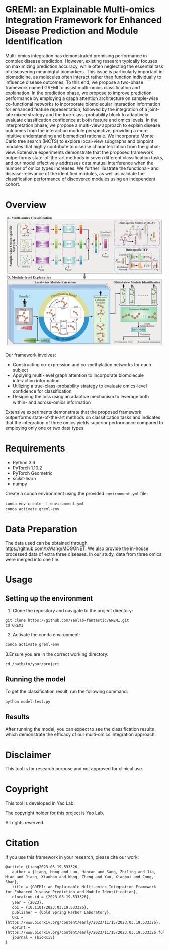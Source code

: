 # GREMI: an Explainable Multi-omics Integration Framework for Enhanced Disease Prediction and Module Identification

Multi-omics integration has demonstrated promising performance in complex disease prediction. However, existing research typically focuses on maximizing prediction accuracy, while often neglecting the essential task of discovering meaningful biomarkers. This issue is particularly important in biomedicine, as molecules often interact rather than function individually to influence disease outcomes. To this end, we propose a two-phase framework named GREMI to assist multi-omics classification and explanation. In the prediction phase, we propose to improve prediction performance by employing a graph attention architecture on sample-wise co-functional networks to incorporate biomolecular interaction information for enhanced feature representation, followed by the integration of a joint-late mixed strategy and the true-class-probability block to adaptively evaluate classification confidence at both feature and omics levels. In the interpretation phase, we propose a multi-view approach to explain disease outcomes from the interaction module perspective, providing a more intuitive understanding and biomedical rationale. We incorporate Monte Carlo tree search (MCTS) to explore local-view subgraphs and pinpoint modules that highly contribute to disease characterization from the global-view. Extensive experiments demonstrate that the proposed framework outperforms state-of-the-art methods in seven different classification tasks, and our model effectively addresses data mutual interference when the number of omics types increases. We further illustrate the functional- and disease-relevance of the identified modules, as well as validate the classification performance of discovered modules using an independent cohort.

# Overview

![Framework](framework.png)

Our framework involves:
- Constructing co-expression and co-methylation networks for each subject
- Applying multi-level graph attention to incorporate biomolecule interaction information
- Utilizing a true-class-probability strategy to evaluate omics-level confidence for classification
- Designing the loss using an adaptive mechanism to leverage both within- and across-omics information

Extensive experiments demonstrate that the proposed framework outperforms state-of-the-art methods on classification tasks and indicates that the integration of three omics yields superior performance compared to employing only one or two data types.

# Requirements

- Python 3.6
- PyTorch 1.10.2
- PyTorch Geometric
- scikit-learn
- numpy

Create a conda environment using the provided `environment.yml` file:

```sh
conda env create -f environment.yml
conda activate greml-env
 ``` 

# Data Preparation
The data used can be obtained through https://github.com/txWang/MOGONET. We also provide the in-house processed data of extra three diseases. In our study, data from three omics were merged into one file. 

# Usage
## Setting up the environment
1. Clone the repository and navigate to the project directory:
```
git clone https://github.com/Yaolab-fantastic/GREMI.git
cd GREMI
```
2. Activate the conda environment:
```
conda activate greml-env
```
3.Ensure you are in the correct working directory:
```
cd /path/to/your/project
```
## Running the model
To get the classification result, run the following command:
```
python model-test.py
```
## Results
After running the model, you can expect to see the classification results which demonstrate the efficacy of our multi-omics integration approach.


# Disclaimer

This tool is for research purpose and not approved for clinical use.

# Coypright

This tool is developed in Yao Lab.

The copyright holder for this project is Yao Lab.

All rights reserved.

# Citation
If you use this framework in your research, please cite our work:

 ``` 
@article {Liang2023.03.19.533326,
    author = {Liang, Hong and Luo, Haoran and Sang, Zhiling and Jia, Miao and Jiang, Xiaohan and Wang, Zheng and Yao, Xiaohui and Cong, Shan},
    title = {GREMI: an Explainable Multi-omics Integration Framework for Enhanced Disease Prediction and Module Identification},
    elocation-id = {2023.03.19.533326},
    year = {2023},
    doi = {10.1101/2023.03.19.533326},
    publisher = {Cold Spring Harbor Laboratory},
    URL = {https://www.biorxiv.org/content/early/2023/11/15/2023.03.19.533326},
    eprint = {https://www.biorxiv.org/content/early/2023/11/15/2023.03.19.533326.full.pdf},
    journal = {bioRxiv}
}
 ``` 
